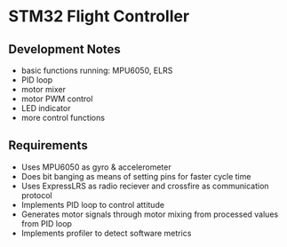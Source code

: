# STM32 Flight Controller

## Development Notes
- basic functions running: MPU6050, ELRS
- PID loop
- motor mixer
- motor PWM control
- LED indicator
- more control functions

## Requirements
- Uses MPU6050 as gyro & accelerometer
- Does bit banging as means of setting pins for faster cycle time
- Uses ExpressLRS as radio reciever and crossfire as communication protocol
- Implements PID loop to control attitude
- Generates motor signals through motor mixing from processed values from PID loop
- Implements profiler to detect software metrics